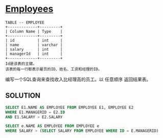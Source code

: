 # [Employees](https://leetcode-cn.com/problems/employees-earning-more-than-their-managers/)
```
TABLE -- EMPLOYEE
+-------------+---------+
| Column Name | Type    |
+-------------+---------+
| id          | int     |
| name        | varchar |
| salary      | int     |
| managerId   | int     |
+-------------+---------+
Id是该表的主键。
该表的每一行都表示雇员的ID、姓名、工资和经理的ID。
```
编写一个SQL查询来查找收入比经理高的员工。以 任意顺序 返回结果表。


## SOLUTION
```SQL
SELECT E1.NAME AS EMPLOYEE FROM EMPLOYEE E1, EMPLOYEE E2
WHERE E1.MANAGERID = E2.ID 
AND E1.SALARY > E2.SALARY
```
```SQL
SELECT e.NAME AS EMPLOYEE FROM EMPLOYEE e
WHERE SALARY > (SELECT SALARY FROM EMPLOYEE WHERE ID = E.MANAGERID)
```
